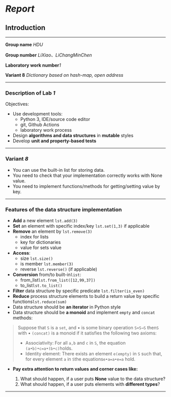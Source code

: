 # _Report_

## Introduction

---

**Group name** _HDU_

**Group number** _LiXiao、LiChangMinChen_

**Laboratory work number**_1_

**Variant 8** _Dictionary based on hash-map, open address_

---

### Description of Lab *1*

Objectives:

- Use development tools:
    - Python 3, IDE/source code editor
    - git, Github Actions
    - laboratory work process
- Design **algorithms and data structures** in **mutable** styles
- Develop **unit and property-based tests**

---

### Variant *8*

- You can use the built-in list for storing data.
- You need to check that your implementation correctly works with None value.
- You need to implement functions/methods for getting/setting value by key.

---

### Features of the data structure implementation

- **Add** a new element `lst.add(3)`
- **Set** an element with specific index/key `lst.set(1,3)` if applicable
- **Remove** an element by `lst.remove(3)`
    - index for lists
    - key for dictionaries
    - value for sets value
- **Access**:
    - size `lst.size()`
    - is member `lst.member(3)`
    - reverse `lst.reverse()` (if applicable)
- **Conversion** from/to built-in`list`:
    - from_list`lst.from_list([12,99,37])`
    - to_list`lst.to_list()`
- **Filter** data structure by specific predicate `lst.filter(is_even)`
- **Reduce** process structure elements to build a return value by specific functions`lst.reduce(sum)`
- Data structure should be **an iterator** in Python style
- Data structure should be **a monoid** and implement `empty` and `concat` methods:

> Suppose that `S` is a `set`, and • is some binary operation `S×S→S`
then`S` with • `(concat)` is a monoid if it satisfies the following two axioms:
> - Associativity:
    For all `a,b` and `c` in `S`, the equation `(a•b)•c=a•(b•c)`holds.
> - Identity element:
    There exists an element `e(empty)` in `S` such that, for every element `a` in `S`the equations`e•a=a•e=a` hold.

- __Pay extra attention to return values and corner cases like:__

    1. What should happen, if a user puts **None** value to the data structure?
    2. What should happen, if a user puts elements with **different types**?

---
